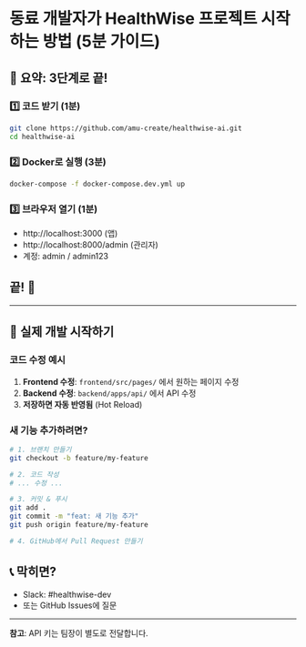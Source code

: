 # 동료 개발자가 HealthWise 프로젝트 시작하는 방법 (5분 가이드)

## 🎯 요약: 3단계로 끝!

### 1️⃣ 코드 받기 (1분)
```bash
git clone https://github.com/amu-create/healthwise-ai.git
cd healthwise-ai
```

### 2️⃣ Docker로 실행 (3분)
```bash
docker-compose -f docker-compose.dev.yml up
```

### 3️⃣ 브라우저 열기 (1분)
- http://localhost:3000 (앱)
- http://localhost:8000/admin (관리자)
- 계정: admin / admin123

## 끝! 🎉

---

## 🔧 실제 개발 시작하기

### 코드 수정 예시
1. **Frontend 수정**: `frontend/src/pages/` 에서 원하는 페이지 수정
2. **Backend 수정**: `backend/apps/api/` 에서 API 수정
3. **저장하면 자동 반영됨** (Hot Reload)

### 새 기능 추가하려면?
```bash
# 1. 브랜치 만들기
git checkout -b feature/my-feature

# 2. 코드 작성
# ... 수정 ...

# 3. 커밋 & 푸시
git add .
git commit -m "feat: 새 기능 추가"
git push origin feature/my-feature

# 4. GitHub에서 Pull Request 만들기
```

## 📞 막히면?
- Slack: #healthwise-dev
- 또는 GitHub Issues에 질문

---

**참고**: API 키는 팀장이 별도로 전달합니다.
